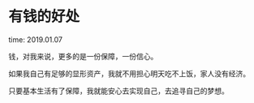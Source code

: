# 有钱的好处

time: 2019.01.07

钱，对我来说，更多的是一份保障，一份信心。

如果我自己有足够的显形资产，我就不用担心明天吃不上饭，家人没有经济。

只要基本生活有了保障，我就能安心去实现自己，去追寻自己的梦想。
